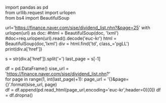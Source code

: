 import pandas as pd    
from urllib.request import urlopen   
from bs4 import BeautifulSoup    

url='https://finance.naver.com/sise/dividend_list.nhn?&page=25'
with urlopen(url) as doc:
    #html = BeautifulSoup(doc, 'lxml')
    #doc=req.urlopen(url).read().decode('euc-kr')
    html = BeautifulSoup(doc,'lxml') 
    div = html.find('td', class_='pgLL')
    print(div.a['href'])
    
s = str(div.a['href']).split('=')
last_page = s[-1]


df = pd.DataFrame()
sise_url = 'https://finance.naver.com/sise/dividend_list.nhn?'  
for page in range(1, int(last_page)+1): 
    page_url = '{}&page={}'.format(sise_url, page)  
    df = df.append(pd.read_html(page_url,encoding='euc-kr',header=0)[0])
    df = df.dropna()
